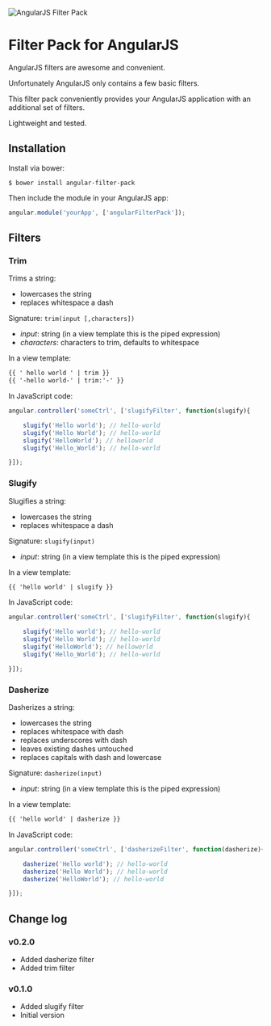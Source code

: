 ![AngularJS Filter Pack](http://i.imgur.com/fZEGeiw.png)

# Filter Pack for AngularJS

AngularJS filters are awesome and convenient.

Unfortunately AngularJS only contains a few basic filters.

This filter pack conveniently provides your AngularJS application with an additional set of filters.

Lightweight and tested.

## Installation

Install via bower:

```shell
$ bower install angular-filter-pack
```

Then include the module in your AngularJS app:

```javascript
angular.module('yourApp', ['angularFilterPack']);
```

## Filters

### Trim

Trims a string:

- lowercases the string
- replaces whitespace a dash

Signature: `trim(input [,characters])`

- *input*: string (in a view template this is the piped expression)
- *characters*: characters to trim, defaults to whitespace

In a view template:

```html
{{ ' hello world ' | trim }}
{{ '-hello world-' | trim:'-' }}
```

In JavaScript code:

```javascript
angular.controller('someCtrl', ['slugifyFilter', function(slugify){

    slugify('Hello world'); // hello-world
    slugify('Hello World'); // hello-world
    slugify('HelloWorld'); // helloworld
    slugify('Hello_World'); // hello-world

}]);
```

### Slugify

Slugifies a string:

- lowercases the string
- replaces whitespace a dash

Signature: `slugify(input)`

- *input*: string (in a view template this is the piped expression)

In a view template:

```html
{{ 'hello world' | slugify }}
```

In JavaScript code:

```javascript
angular.controller('someCtrl', ['slugifyFilter', function(slugify){

    slugify('Hello world'); // hello-world
    slugify('Hello World'); // hello-world
    slugify('HelloWorld'); // helloworld
    slugify('Hello_World'); // hello-world

}]);
```

### Dasherize

Dasherizes a string:

- lowercases the string
- replaces whitespace with dash
- replaces underscores with dash
- leaves existing dashes untouched
- replaces capitals with dash and lowercase

Signature: `dasherize(input)`

- *input*: string (in a view template this is the piped expression)

In a view template:

```html
{{ 'hello world' | dasherize }}
```

In JavaScript code:

```javascript
angular.controller('someCtrl', ['dasherizeFilter', function(dasherize){

    dasherize('Hello world'); // hello-world
    dasherize('Hello World'); // hello-world
    dasherize('HelloWorld'); // hello-world

}]);
```

## Change log

### v0.2.0

- Added dasherize filter
- Added trim filter

### v0.1.0

- Added slugify filter
- Initial version

